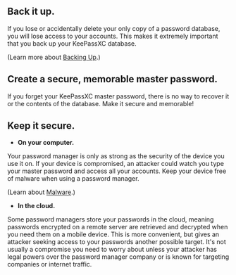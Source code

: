 [Title]: # (Tips for using password managers)
[Order]: # (1)

## Back it up. 

If you lose or accidentally delete your only copy of a password database, you will lose access to your accounts. This makes it extremely important that you back up your KeePassXC database. 

(Learn more about [Backing Up](umbrella://lesson/backing-up).)

## Create a secure, memorable master password.

If you forget your KeePassXC master password, there is no way to recover it or the contents of the database. Make it secure and memorable!

## Keep it secure.

* **On your computer.** 

Your password manager is only as strong as the security of the device you use it on. If your device is compromised, an attacker could watch you type your master password and access all your accounts. Keep your device free of malware when using a password manager. 

(Learn about [Malware](umbrella://lesson/malware).)

*  **In the cloud.** 

Some password managers store your passwords in the cloud, meaning passwords encrypted on a remote server are retrieved and decrypted when you need them on a mobile device. This is more convenient, but gives an attacker seeking access to your passwords another possible target. It's not usually a compromise you need to worry about unless your attacker has legal powers over the password manager company or is known for targeting companies or internet traffic.
